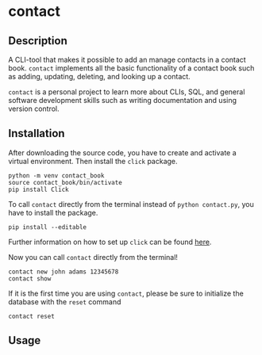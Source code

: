 # contact

## Description

A CLI-tool that makes it possible to add an manage contacts in a contact book. `contact` implements all the basic functionality of a contact book such as adding, updating, deleting, and looking up a contact. 

`contact` is a personal project to learn more about CLIs, SQL, and general software development skills such as writing documentation and using version control. 

## Installation

After downloading the source code, you have to create and activate a virtual environment. Then install the `click` package.  

``` 
python -m venv contact_book
source contact_book/bin/activate
pip install Click
```

To call `contact` directly from the terminal instead of `python contact.py`, you have to install the package. 
```
pip install --editable
```
Further information on how to set up `click` can be found [here](https://click.palletsprojects.com/en/7.x/setuptools/).

Now you can call `contact` directly from the terminal!
```
contact new john adams 12345678
contact show
```

If it is the first time you are using `contact`, please be sure to initialize the database with the `reset` command
```
contact reset
```

## Usage




